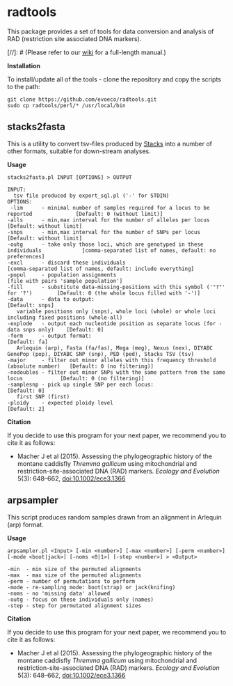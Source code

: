 
radtools
=======

This package provides a set of tools for data conversion and analysis of RAD (restriction site associated DNA markers).

[//]: # (Please refer to our [wiki](https://github.com/evoeco/radtools/wiki) for a full-length manual.)

**Installation**

To install/update all of the tools - clone the repository and copy the scripts to the path:

    git clone https://github.com/evoeco/radtools.git
    sudo cp radtools/perl/* /usr/local/bin

stacks2fasta
--------------

This is a utility to convert tsv-files produced by [Stacks](http://creskolab.uoregon.edu/stacks) into a number of other formats, suitable for down-stream analyses.

**Usage**

    stacks2fasta.pl INPUT [OPTIONS] > OUTPUT

    INPUT:
      tsv file produced by export_sql.pl ('-' for STDIN)
    OPTIONS:
     -lim      - minimal number of samples required for a locus to be reported              [Default: 0 (without limit)]
    -alls      - min,max interval for the number of alleles per locus                       [Default: without limit]
    -snps      - min,max interval for the number of SNPs per locus                          [Default: without limit]
    -outg      - take only those loci, which are genotyped in these individuals             [comma-separated list of names, default: no preferences]
    -excl      - discard these individuals                                                  [comma-separated list of names, default: include everything]
    -popul     - population assignments                                                     [file with pairs 'sample population']
    -fill      - substitute data-missing-positions with this symbol ('"?"' for '?')        [Default: 0 (the whole locus filled with '-')]
    -data      - data to output:                                                            [Default: snps]
       variable positions only (snps), whole loci (whole) or whole loci including fixed positions (whole-all)
    -explode   - output each nucleotide position as separate locus (for -data snps only)    [Default: 0]
    -form      - output format:                                                             [Default: fa]
       Arlequin (arp), Fasta (fa/fas), Mega (meg), Nexus (nex), DIYABC GenePop (pop), DIYABC SNP (snp), PED (ped), Stacks TSV (tsv)
    -major     - filter out minor alleles with this frequency threshold (absolute number)   [Default: 0 (no filtering)]
    -nodoubles - filter out minor SNPs with the same pattern from the same locus            [Default: 0 (no filtering)]
    -samplesnp - pick up single SNP per each locus:                                         [Default: 0]
       first SNP (first)
    -ploidy    - expected ploidy level                                                      [Default: 2]


**Citation**

If you decide to use this program for your next paper, we recommend you to cite it as follows:

* Macher J et al (2015). Assessing the phylogeographic history of the montane caddisfly *Thremma gallicum* using mitochondrial and restriction-site-associated DNA (RAD) markers. *Ecology and Evolution* 5(3): 648–662, [doi:10.1002/ece3.1366](http://onlinelibrary.wiley.com/doi/10.1002/ece3.1366/abstract)

arpsampler
--------------

This script produces random samples drawn from an alignment in Arlequin (arp) format.

**Usage**

    arpsampler.pl <Input> [-min <number>] [-max <number>] [-perm <number>] [-mode <boot|jack>] [-noms <0|1>] [-step <number>] > <Output>

    -min  - min size of the permuted alignments
    -max  - max size of the permuted alignments
    -perm - number of permutations to perform
    -mode - re-sampling mode: boot(strap) or jack(knifing)
    -noms - no 'missing data' allowed
    -outg - focus on these individuals only (names)
    -step - step for permutated alignment sizes

**Citation**

If you decide to use this program for your next paper, we recommend you to cite it as follows:

* Macher J et al (2015). Assessing the phylogeographic history of the montane caddisfly *Thremma gallicum* using mitochondrial and restriction-site-associated DNA (RAD) markers. *Ecology and Evolution* 5(3): 648–662, [doi:10.1002/ece3.1366](http://onlinelibrary.wiley.com/doi/10.1002/ece3.1366/abstract)

